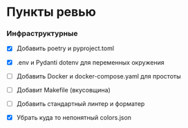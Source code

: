 # Пункты ревью
### Инфраструктурные
- [x] Добавить poetry и pyproject.toml
- [x] .env и Pydanti dotenv для переменных окружения 
- [ ] Добавить Docker и docker-compose.yaml для простоты 
- [ ] Добавит Makefile (вкусовщина)
- [ ] Добавить стандартный линтер и форматер

- [x] Убрать куда то непонятный colors.json 
